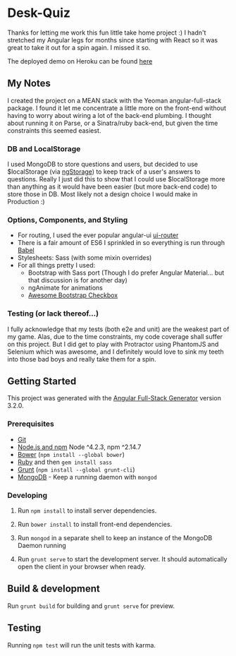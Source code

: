 # Desk-Quiz

Thanks for letting me work this fun little take home project :) I hadn't stretched my Angular legs for months since starting with React so it was great to take it out for a spin again. I missed it so.

The deployed demo on Heroku can be found [here](https://quizyluis.herokuapp.com)

## My Notes

I created the project on a MEAN stack with the Yeoman angular-full-stack package. I found it let me concentrate a little more on the front-end without having to worry about wiring a lot of the back-end plumbing.
I thought about running it on Parse, or a Sinatra/ruby back-end, but given the time constraints this seemed easiest.

### DB and LocalStorage

I used MongoDB to store questions and users, but decided to use $localStorage (via [ngStorage](https://github.com/gsklee/ngStorage)) to keep track of a user's answers to questions. Really I just did this to show that I could use $localStorage more than anything as it would have been easier (but more back-end code) to store those in DB. Most likely not a design choice I would make in Production :)

### Options, Components, and Styling
* For routing, I used the ever popular angular-ui [ui-router](https://github.com/angular-ui/ui-router)
* There is a fair amount of ES6 I sprinkled in so everything is run through [Babel](https://babeljs.io/)
* Stylesheets: Sass (with some mixin overrides)
* For all things pretty I used:
  * Bootstrap with Sass port (Though I do prefer Angular Material... but that discussion is for another day)
  * ngAnimate for animations
  * [Awesome Bootstrap Checkbox](https://github.com/flatlogic/awesome-bootstrap-checkbox)

### Testing (or lack thereof...)

I fully acknowledge that my tests (both e2e and unit) are the weakest part of my game. Alas, due to the time constraints, my code coverage shall suffer on this project. But I did get to play with Protractor using PhantomJS and Selenium which was awesome, and I definitely would love to sink my teeth into those bad boys and really take them for a spin.

## Getting Started

This project was generated with the [Angular Full-Stack Generator](https://github.com/DaftMonk/generator-angular-fullstack) version 3.2.0.

### Prerequisites

- [Git](https://git-scm.com/)
- [Node.js and npm](nodejs.org) Node ^4.2.3, npm ^2.14.7
- [Bower](bower.io) (`npm install --global bower`)
- [Ruby](https://www.ruby-lang.org) and then `gem install sass`
- [Grunt](http://gruntjs.com/) (`npm install --global grunt-cli`)
- [MongoDB](https://www.mongodb.org/) - Keep a running daemon with `mongod`

### Developing

1. Run `npm install` to install server dependencies.

2. Run `bower install` to install front-end dependencies.

3. Run `mongod` in a separate shell to keep an instance of the MongoDB Daemon running

4. Run `grunt serve` to start the development server. It should automatically open the client in your browser when ready.

## Build & development

Run `grunt build` for building and `grunt serve` for preview.

## Testing

Running `npm test` will run the unit tests with karma.

